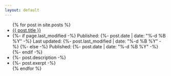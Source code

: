 ```yaml
---
layout: default
---
```


<ul>
    {% for post in site.posts %}
      <li>
        <a href="{{ post.url }}">{{ post.title }}</a>
      </li>
      <li>
        {%- if page.last_modified -%}
            Published: {%- post.date | date: "%-d %B %Y" -%}
            Last updated: {%- post.last_modified | date: "%-d %B %Y" -%}
        {%- else -%}
            Published: {%- post.date | date: "%-d %B %Y" -%}
        {%- endif -%}
      </li>
      <li>
        {%- post.description -%}
      </li>
      <li>
        {%- post.exerpt -%}
      </li>
    {% endfor %}
</ul>


